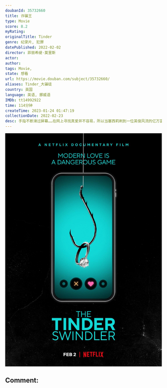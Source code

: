 ```yaml
---
doubanId: 35732660
title: 诈骗王
type: Movie
score: 8.2
myRating: 
originalTitle: Tinder
genre: 纪录片, 犯罪
datePublished: 2022-02-02
director: 菲丽希缇·莫里斯
actor: 
author: 
tags: Movie, 
state: 想看
url: https://movie.douban.com/subject/35732660/
aliases: Tinder_大骗徒
country: 英国
language: 英语, 挪威语
IMDb: tt14992922
time: 114分钟
createTime: 2023-01-24 01:47:19
collectionDate: 2022-02-23
desc: 手指不断滑过屏幕……在网上寻找真爱并不容易，所以当塞西莉刷到一位英俊风流的亿万富翁时，她简直不敢相信，实际见面后真人也符合她的理想。但一切终究是黄粱一梦，当她发现这个国际商人满嘴谎言时，为时已晚。他骗...
---
```


![image](assets/p2841987393.jpg)

Comment: 
---

